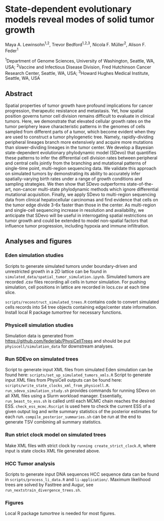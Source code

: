 # State-dependent evolutionary models reveal modes of solid tumor growth

Maya A. Lewinsohn<sup>1,2</sup>, Trevor Bedford<sup>1,2,3</sup>, Nicola F. Müller<sup>2</sup>, Alison F. Feder<sup>1</sup>

<sup>1</sup>Department of Genome Sciences, University of Washington, Seattle, WA, USA;
<sup>2</sup>Vaccine and Infectious Disease Division, Fred Hutchinson Cancer Research Center, Seattle, WA, USA;
<sup>3</sup>Howard Hughes Medical Institute, Seattle, WA, USA

## Abstract
Spatial properties of tumor growth have profound implications for cancer progression, therapeutic resistance and
metastasis. Yet, how spatial position governs tumor cell division remains difficult to evaluate in clinical tumors.
Here, we demonstrate that elevated cellular growth rates on the tumor periphery leave characteristic patterns in
the genomes of cells sampled from different parts of a tumor, which become evident when they are used to
construct a tumor phylogenetic tree. Namely, rapidly-dividing peripheral lineages branch more extensively and
acquire more mutations than slower-dividing lineages in the tumor center. We develop a Bayesian
state-dependent evolutionary phylodynamic model (SDevo) that quantifies these patterns to infer the differential
cell division rates between peripheral and central cells jointly from the branching and mutational patterns of
single-time point, multi-region sequencing data. We validate this approach on simulated tumors by
demonstrating its ability to accurately infer spatially-varying birth rates under a range of growth conditions and
sampling strategies. We then show that SDevo outperforms state-of-the-art, non-cancer multi-state
phylodynamic methods which ignore differential mutational acquisition. Finally, we apply SDevo to
multi-region sequencing data from clinical hepatocellular carcinomas and find evidence that cells on the tumor
edge divide 3-6x faster than those in the center. As multi-region and single-cell sequencing increase in
resolution and availability, we anticipate that SDevo will be useful in interrogating spatial restrictions on tumor
growth and could be extended to model non-spatial factors that influence tumor progression, including hypoxia
and immune infiltration.

## Analyses and figures

### Eden simulation studies
Scripts to generate simulated tumors under boundary-driven and unrestricted growth in a 2D lattice can be found in `simulated_data/spatial_tumor_simulation.ipynb`.
Simulated tumors are recorded .csv files recording all cells in tumor simulation. For pushing simulation, cell positions in lattice are
recorded in locs.csv at each time slice.

`scripts/reconstruct_simulated_trees.R` contains code to convert simulated cells records into S4 tree objects containing edge/center state information.
Install local R package _tumortree_ for necessary functions.

### Physicell simulation studies
Simulation data is generated from https://github.com/federlab/PhysiCellTrees and should be put `phyiscell/simulation_data` for downstream analyses.

### Run SDEvo on simulated trees
Script to generate input XML files from simulated Eden simulation can be found here: `scripts/set_up_simulated_tumors_xmls.R`
Script to generate input XML files from PhysiCell outputs can be found here: `scripts/write_state_clocks_xml_from_physicell.R`.
`run_sdevo_simulation_study.sh` provides commands for running SDevo on all XML files using a Slurm workload manager. Essentially, `run_beast_to_ess.sh` is called until each MCMC chain reaches the desired ESS.  `check_ess_mcmc.Rscript` is used here to check the current ESS of a given output log and write summary statistics of the posterior estimates for each run. `compile_posterior_summaries.sh` can be run at the end to generate TSV combining all summary statistics.  

### Run strict clock model on simulated trees
Make XML files with strict clock by `running create_strict_clock.R`, where input is state clocks XML file generated above.


### HCC Tumor analysis
Scripts to generate input DNA sequences HCC sequence data can be found in `scripts/process_li_data.R` and `li-application/`. Maximum likelihood trees are solved by Fasttree and Augur, see `run_nextstrain_divergence_trees.sh`.

### Figures
Local R package _tumortree_ is needed for most figures.
